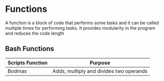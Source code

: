 
# Functions

A function is a block of code that performs some tasks and it can be called multiple times for performing tasks. It provides modularity in the program and reduces the code length



## Bash Functions

|    Scripts Function         |                                                           Purpose     |
| ----------------- | ------------------------------------------------------------------ |
| Bodmas | Adds, multiply and divides two operands|


